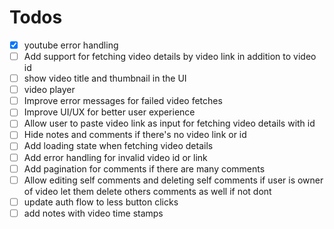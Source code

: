 # Todos

- [x] youtube error handling
- [ ] Add support for fetching video details by video link in addition to video id
- [ ] show video title and thumbnail in the UI
- [ ] video player
- [ ] Improve error messages for failed video fetches
- [ ] Improve UI/UX for better user experience
- [ ] Allow user to paste video link as input for fetching video details with id
- [ ] Hide notes and comments if there's no video link or id
- [ ] Add loading state when fetching video details
- [ ] Add error handling for invalid video id or link
- [ ] Add pagination for comments if there are many comments
- [ ] Allow editing self comments and deleting self comments if user is owner of video let them delete others comments as well if not dont
- [ ] update auth flow to less button clicks
- [ ] add notes with video time stamps